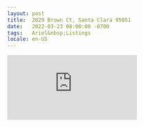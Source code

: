 ```yaml
---
layout: post
title:  2029 Brown Ct, Santa Clara 95051
date:   2022-03-23 08:00:00 -0700
tags:   Ariel&nbsp;Listings
locale: en-US
---
```


<iframe src="https://www.youtube.com/embed/DUBj0R0LQ_0" frameborder="0"
        allow="accelerometer; autoplay; clipboard-write; encrypted-media; gyroscope; picture-in-picture" allowfullscreen>
</iframe>